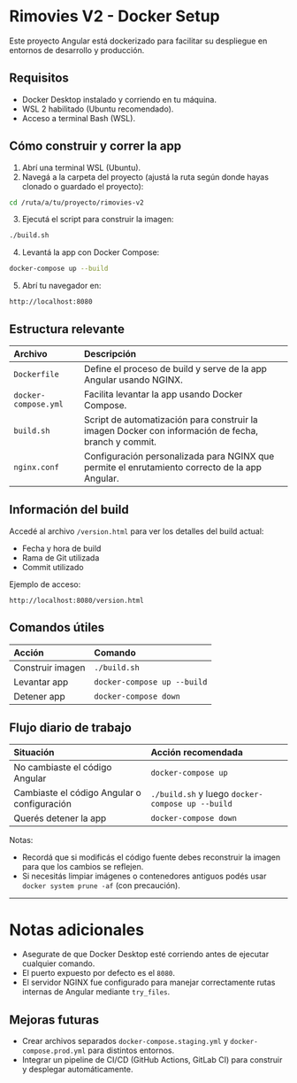 # Rimovies V2 - Docker Setup

Este proyecto Angular está dockerizado para facilitar su despliegue en entornos de desarrollo y producción.

## Requisitos

- Docker Desktop instalado y corriendo en tu máquina.
- WSL 2 habilitado (Ubuntu recomendado).
- Acceso a terminal Bash (WSL).

## Cómo construir y correr la app

1. Abrí una terminal WSL (Ubuntu).
2. Navegá a la carpeta del proyecto (ajustá la ruta según donde hayas clonado o guardado el proyecto):

```bash
cd /ruta/a/tu/proyecto/rimovies-v2
```

3. Ejecutá el script para construir la imagen:

```bash
./build.sh
```

4. Levantá la app con Docker Compose:

```bash
docker-compose up --build
```

5. Abrí tu navegador en:

```
http://localhost:8080
```

## Estructura relevante

| Archivo | Descripción |
|:---|:---|
| `Dockerfile` | Define el proceso de build y serve de la app Angular usando NGINX. |
| `docker-compose.yml` | Facilita levantar la app usando Docker Compose. |
| `build.sh` | Script de automatización para construir la imagen Docker con información de fecha, branch y commit. |
| `nginx.conf` | Configuración personalizada para NGINX que permite el enrutamiento correcto de la app Angular. |

## Información del build

Accedé al archivo `/version.html` para ver los detalles del build actual:

- Fecha y hora de build
- Rama de Git utilizada
- Commit utilizado

Ejemplo de acceso:

```
http://localhost:8080/version.html
```

## Comandos útiles

| Acción | Comando |
|:---|:---|
| Construir imagen | `./build.sh` |
| Levantar app | `docker-compose up --build` |
| Detener app | `docker-compose down` |

## Flujo diario de trabajo

| Situación | Acción recomendada |
|:---|:---|
| No cambiaste el código Angular | `docker-compose up` |
| Cambiaste el código Angular o configuración | `./build.sh` y luego `docker-compose up --build` |
| Querés detener la app | `docker-compose down` |

Notas:
- Recordá que si modificás el código fuente debes reconstruir la imagen para que los cambios se reflejen.
- Si necesitás limpiar imágenes o contenedores antiguos podés usar `docker system prune -af` (con precaución).

---

# Notas adicionales

- Asegurate de que Docker Desktop esté corriendo antes de ejecutar cualquier comando.
- El puerto expuesto por defecto es el `8080`.
- El servidor NGINX fue configurado para manejar correctamente rutas internas de Angular mediante `try_files`.

## Mejoras futuras

- Crear archivos separados `docker-compose.staging.yml` y `docker-compose.prod.yml` para distintos entornos.
- Integrar un pipeline de CI/CD (GitHub Actions, GitLab CI) para construir y desplegar automáticamente.

